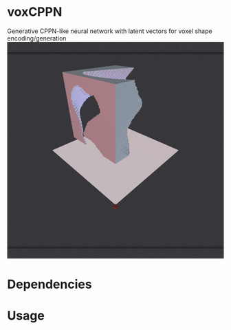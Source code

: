 # voxCPPN
Generative CPPN-like neural network with latent vectors for voxel shape encoding/generation
<img src="images/latent.gif" >

# Dependencies

# Usage

